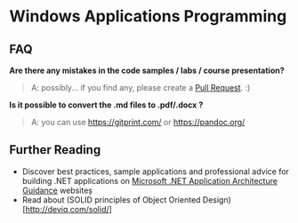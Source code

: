 # Windows Applications Programming

## FAQ

**Are there any mistakes in the code samples / labs / course presentation?**

>A: possibly... if you find any, please create a [Pull Request](https://help.github.com/articles/about-pull-requests/). :)

**Is it possible to convert the .md files to .pdf/.docx ?**

>A: you can use https://gitprint.com/ or https://pandoc.org/

## Further Reading
- Discover best practices, sample applications and professional advice for building .NET applications on [Microsoft .NET Application Architecture Guidance](https://www.microsoft.com/net/learn/architecture) websiteș
- Read about (SOLID principles of Object Oriented Design)[http://deviq.com/solid/]
